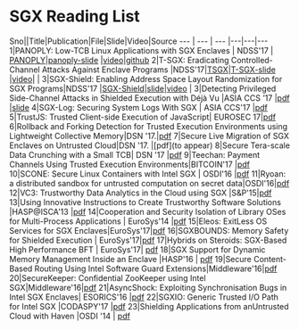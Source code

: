 # SGX Reading List
Sno||Title|Publication|File|Slide|Video|Source
--- | --- | --- |---|---|---
1|PANOPLY: Low-TCB Linux Applications with SGX Enclaves | NDSS'17 | [PANOPLY](./pdfs/panoply.pdf)|[panoply-slide](./slides/panoply_ndss17.pptx) |[video](https://www.youtube.com/watch?v=-81dMtdQZbY&list=PLfUWWM-POgQsZ9YCXLaCHIvn_H6-F4esJ&index=26)|[github](https://shwetasshinde24.github.io/Panoply/)
2|T-SGX: Eradicating Controlled-Channel Attacks Against Enclave Programs |NDSS'17|[TSGX](./pdfs/T-SGX.pdf)|[T-SGX-slide](./slides/t-sgx.pdf) |[video](https://youtu.be/DddYWXgsuJU)| | 
3|SGX-Shield: Enabling Address Space Layout Randomization for SGX Programs|NDSS'17 |[SGX-Shield](./pdfs/SGX-shield.pdf)|[slide](https://www.internetsociety.org/sites/default/files/ndss2017-07_1-seo_slides.pdf)|[video](https://youtu.be/Ud8Lq87qfEc) | 
3|Detecting Privileged Side-Channel Attacks in Shielded Execution with Déjà Vu |ASIA CCS ’17 |[pdf](./pdfs/ASIACCS.pdf) |[slide]()
4|SGX-Log: Securing System Logs With SGX | ASIA CCS'17 |[pdf](./pdfs/p19-karande.pdf)
5|TrustJS: Trusted Client-side Execution of JavaScript| EUROSEC 17|[pdf](./pdfs/eurosec2017-trustjs-preprint.pdf)
6|Rollback and Forking Detection for Trusted Execution Environments using Lightweight Collective Memory|DSN '17.|[pdf](./pdfs/1701.00981.pdf)
7|Secure Live Migration of SGX Enclaves on Untrusted Cloud|DSN '17. |[pdf](to appear)
8|Secure Tera-scale Data Crunching with a Small TCB| DSN '17 |[pdf](./pdfs/DSN17_LAST-GT0.pdf)
9|Teechan: Payment Channels Using Trusted Execution Environments|BITCOIN'17 |[pdf](./pdfs/1612.07766.pdf)
10|SCONE: Secure Linux Containers with Intel SGX | OSDI'16	|[pdf](./pdfs/osdi16-arnautov.pdf)
11|Ryoan: a distributed sandbox for untrusted computation on secret data|OSDI'16|[pdf](./pdfs/osdi16-hunt.pdf)
12|VC3: Trustworthy Data Analytics in the Cloud using SGX |S&P'15|[pdf](./pdfs/6949a038.pdf)
13|Using Innovative Instructions to Create Trustworthy Software Solutions |HASP@ISCA'13 |[pdf](./pdfs/sgx.pdf)
14|Cooperation and Security Isolation of Library OSes for Multi-Process Applications | EuroSys'14 |[pdf](./pdfs/tsai14graphene.pdf)
15|Eleos: ExitLess OS Services for SGX Enclaves|EuroSys'17|[pdf](.pdfs/cr-eurosys17sgx.pdf)
16|SGXBOUNDS: Memory Safety for Shielded Execution | EuroSys'17|[pdf](./pdfs/p205-Kuvaiskii.pdf)
17|Hybrids on Steroids: SGX-Based High Performance BFT  | EuroSys'17| [pdf](./pdfs/p222-Behl.pdf)
18|SGX Support for Dynamic Memory Management Inside an Enclave |HASP'16 | [pdf](./pdfs/HASP16-17)
19|Secure Content-Based Routing Using Intel Software Guard Extensions|Middleware'16|[pdf](./pdfs/1701.04612.pdf)
20|SecureKeeper: Confidential ZooKeeper using Intel SGX|Middleware'16|[pdf](./pdfs/2016-middleware-brenner-securekeeper.pdf)
21|AsyncShock: Exploiting Synchronisation Bugs in Intel SGX Enclaves| 	ESORICS'16 |[pdf](./pdfs/esorics2016.pdf)
22|SGXIO: Generic Trusted I/O Path for Intel SGX |CODASPY'17 |[pdf](./pdfs/sgx-io.pdf)
23|Shielding Applications from anUntrusted Cloud with Haven |OSDI '14 | [pdf](./pdfs/haven.pdf)
















